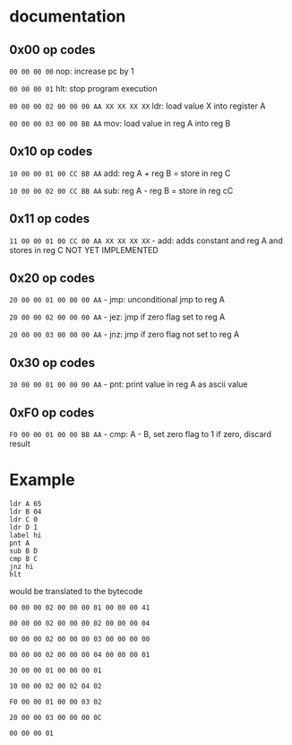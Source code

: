 # documentation

## 0x00 op codes

`00 00 00 00` nop: increase pc by 1

`00 00 00 01` hlt: stop program execution 

`00 00 00 02 00 00 00 AA XX XX XX XX` ldr: load value X into register A

`00 00 00 03 00 00 BB AA` mov: load value in reg A into reg B

## 0x10 op codes

`10 00 00 01 00 CC BB AA` add: reg A + reg B = store in reg C

`10 00 00 02 00 CC BB AA` sub: reg A - reg B = store in reg cC


## 0x11 op codes


`11 00 00 01 00 CC 00 AA XX XX XX XX` - add: adds constant and reg A and stores in reg C NOT YET IMPLEMENTED


## 0x20 op codes


`20 00 00 01 00 00 00 AA` - jmp: unconditional jmp to reg A

`20 00 00 02 00 00 00 AA` - jez: jmp if zero flag set to reg A

`20 00 00 03 00 00 00 AA` - jnz: jmp if zero flag not set to reg A


## 0x30 op codes


`30 00 00 01 00 00 00 AA` - pnt: print value in reg A as ascii value

## 0xF0 op codes

`F0 00 00 01 00 00 BB AA` - cmp: A - B, set zero flag to 1 if zero, discard result

# Example

```
ldr A 65
ldr B 04
ldr C 0
ldr D 1
label hi
pnt A 
sub B D 
cmp B C 
jnz hi 
hlt 
```

would be translated to the bytecode 

```
00 00 00 02 00 00 00 01 00 00 00 41 

00 00 00 02 00 00 00 02 00 00 00 04 

00 00 00 02 00 00 00 03 00 00 00 00 

00 00 00 02 00 00 00 04 00 00 00 01 

30 00 00 01 00 00 00 01 

10 00 00 02 00 02 04 02 

F0 00 00 01 00 00 03 02 

20 00 00 03 00 00 00 0C 

00 00 00 01
```

